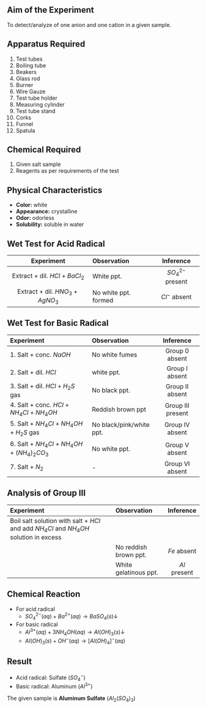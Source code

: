 ## Aim of the Experiment 
To detect/analyze of one anion and one cation in a given sample. 

## Apparatus Required
1. Test tubes
2. Boiling tube 
3. Beakers 
4. Glass rod 
5. Burner 
6. Wire Gauze 
7. Test tube holder 
8. Measuring cylinder
9. Test tube stand 
10. Corks 
11. Funnel 
12. Spatula 

## Chemical Required 
1. Given salt sample 
2. Reagents as per requirements of the test 

## Physical Characteristics 
- **Color:** white 
- **Appearance:** crystalline 
- **Odor:** odorless
- **Solubility:** soluble in water 

## Wet Test for Acid Radical 
| Experiment | Observation | Inference |
|:-:|:-|:-:|
| Extract + dil. $HCl + BaCl_2$ | White ppt. | $SO_4^{2-}$ present | 
| Extract + dil. $HNO_3 + AgNO_3$ | No white ppt. formed | $Cl^-$ absent | 

## Wet Test for Basic Radical 
| Experiment | Observation | Inference | 
|:-|:-|:-:|
| 1. Salt + conc. $NaOH$ | No white fumes | Group 0 absent | 
| 2. Salt + dil. $HCl$ | white ppt. | Group I absent | 
| 3. Salt + dil. $HCl + H_2S$ gas | No black ppt. | Group II absent | 
| 4. Salt + conc. $HCl + NH_4Cl + NH_4OH$ | Reddish brown ppt | Group III present | 
| 5. Salt + $NH_4Cl + NH_4OH + H_2S$ gas | No black/pink/white ppt. | Group IV absent | 
| 6. Salt + $NH_4Cl + NH_4OH + (NH_4)_2CO_3$ | No white ppt. | Group V absent | 
| 7. Salt + $N_2$ | - | Group VI absent | 

## Analysis of Group III
| Experiment | Observation | Inference | 
|:-|:-|:-:|
| Boil salt solution with salt + $HCl$ and add $NH_4Cl$ and $NH_4OH$ solution in excess | | | 
| | No reddish brown ppt. | $Fe$ absent | 
| | White gelatinous ppt. | $Al$ present | 

## Chemical Reaction 
- For acid radical
    - $SO_4^{2−}​(aq)+Ba^{2+}(aq) \rightarrow BaSO_4​(s)\downarrow$
- For basic radical 
    - $Al^{3+}(aq) + 3NH_4​OH(aq) \rightarrow Al(OH)_3​(s) \downarrow$
    - $Al(OH)_3​(s) + OH^−(aq) \rightarrow [Al(OH)_4​]^-(aq)$

## Result 
- Acid radical: Sulfate $(SO_4^-)$
- Basic radical: Aluminum $(Al^{3+})$

The given sample is **Aluminum Sulfate** $(Al_2(SO_4)_3)$
